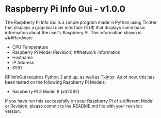 # Raspberry Pi Info Gui - v1.0.0
The Raspberry Pi Info Gui is a simple program made in Python using Tkinter that displays a graphical user interface (GUI) that displays some basic information about the user's Raspberry Pi. The information shown is:
###Hardware
- CPU Temperature
- Raspberry Pi Model (Revision)
##Network Information
- Hostname
- IP Address
- SSID

RPiInfoGui requires Python 3 and up, as well as [Tkinter](https://wiki.python.org/moin/TkInter). As of now, this has been tested on the following Raspberry Pi Models:

- Raspberry Pi 3 Model B (a02082)

If you have run this successfully on your Raspberry Pi of a different Model or Revision, please commit to the README.md file with your revision version.
